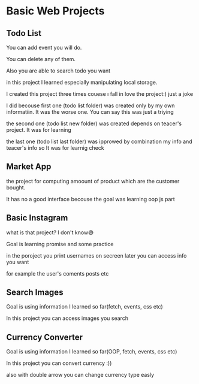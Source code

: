 # Basic Web Projects

## Todo List

You can add event you will do. 

You can  delete any of them. 

Also you are able to search todo you want 

in this project I learned especially manipulating local storage.

I created this project three times couese ı fall in love the project:)  just a joke

I did becouse first one (todo list folder) was created only by my own informatiin. It was the worse one. You can say this was just a triying

the second one (todo list new folder) was created depends on teacer's project. It was for learning

the last one (todo list last folder) was ipprowed by combination my info and teacer's info so It was for learnig check

## Market App 

the project for computing amoount of product which are the customer bought. 

It has no a good interface becouse the goal was learning oop js part

## Basic Instagram 

what is that project? I don't know😅

Goal is learning promise and some practice 

in the poroject you print usernames on secreen later you can access info you want

for example the user's coments posts etc

## Search Images

Goal is using information I learned so far(fetch, events, css etc)

In this project you can access images you search

## Currency Converter

Goal is using information I learned so far(OOP, fetch, events, css etc)

In this project you can convert currency :)) 

also with double arrow you can change currency type easly